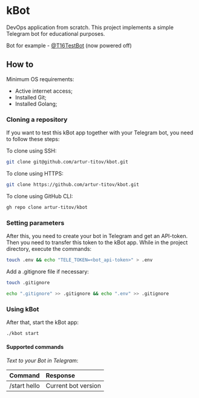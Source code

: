 # kBot

DevOps application from scratch. This project implements a simple Telegram bot for educational purposes.

Bot for example - [@T16TestBot](https://t.me/T16TestBot) (now powered off)

## How to

Minimum OS requirements:

- Active internet access;
- Installed Git;
- Installed Golang;

### Cloning a repository

If you want to test this kBot app together with your Telegram bot, you need to follow these steps:

To clone using SSH:
```sh
git clone git@github.com/artur-titov/kbot.git
```
To clone using HTTPS:
```sh
git clone https://github.com/artur-titov/kbot.git
```
To clone using GitHub CLI:
```sh
gh repo clone artur-titov/kbot
```

### Setting parameters

After this, you need to create your bot in Telegram and get an API-token. Then you need to transfer this token to the kBot app. While in the project directory, execute the commands:

```sh
touch .env && echo "TELE_TOKEN=<bot_api-token>" > .env
```

Add a .gitignore file if necessary:
```sh
touch .gitignore
```
```sh
echo ".gitignore" >> .gitignore && echo ".env" >> .gitignore
```

### Using kBot

After that, start the kBot app:
```sh
./kbot start
```

#### Supported commands 

*Text to your Bot in Telegram*:

| Command       | Response            |
| :---          | :---                |
| /start hello  | Current bot version |